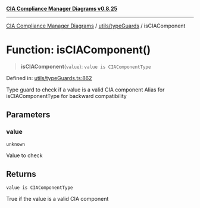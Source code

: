 [**CIA Compliance Manager Diagrams v0.8.25**](../../../README.md)

***

[CIA Compliance Manager Diagrams](../../../modules.md) / [utils/typeGuards](../README.md) / isCIAComponent

# Function: isCIAComponent()

> **isCIAComponent**(`value`): `value is CIAComponentType`

Defined in: [utils/typeGuards.ts:862](https://github.com/Hack23/cia-compliance-manager/blob/b7816746b3b7f5e02cb18303af9cc6696a8caef9/src/utils/typeGuards.ts#L862)

Type guard to check if a value is a valid CIA component
Alias for isCIAComponentType for backward compatibility

## Parameters

### value

`unknown`

Value to check

## Returns

`value is CIAComponentType`

True if the value is a valid CIA component
